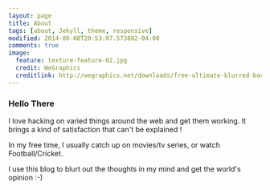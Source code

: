 ```yaml
---
layout: page
title: About
tags: [about, Jekyll, theme, responsive]
modified: 2014-08-08T20:53:07.573882-04:00
comments: true
image:
  feature: texture-feature-02.jpg
  credit: WeGraphics
  creditlink: http://wegraphics.net/downloads/free-ultimate-blurred-background-pack/
---
```


### Hello There

I love hacking on varied things around the web and get them working. It brings a kind of satisfaction that can't be explained !

In my free time, I usually catch up on movies/tv series, or watch Football/Cricket.

I use this blog to blurt out the thoughts in my mind and get the world's opinion :-)

